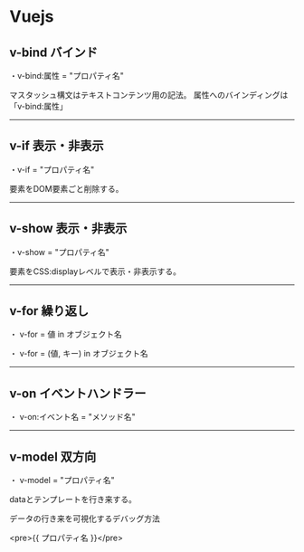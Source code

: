 # Vuejs

## v-bind バインド

・v-bind:属性 = "プロパティ名"

マスタッシュ構文はテキストコンテンツ用の記法。
属性へのバインディングは「v-bind:属性」

---

## v-if 表示・非表示

・v-if = "プロパティ名"

要素をDOM要素ごと削除する。

---

## v-show 表示・非表示

・v-show = "プロパティ名"

要素をCSS:displayレベルで表示・非表示する。

---

## v-for 繰り返し

・ v-for = 値 in オブジェクト名

・ v-for = (値, キー) in オブジェクト名

---

## v-on イベントハンドラー

・ v-on:イベント名 = "メソッド名"

---

## v-model 双方向

・ v-model = "プロパティ名"

dataとテンプレートを行き来する。

データの行き来を可視化するデバッグ方法

\<pre>{{ プロパティ名 }}\</pre>

